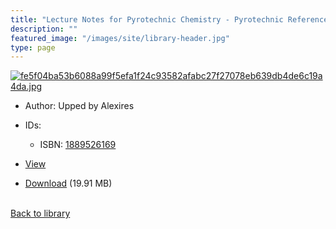 ```yaml
---
title: "Lecture Notes for Pyrotechnic Chemistry - Pyrotechnic Reference Series No. 2"
description: ""
featured_image: "/images/site/library-header.jpg"
type: page
---
```


<a href="https://drive.google.com/uc?export=view&id=16cCoPIMmH4tWbLPDyCL5Cx8SfiwJiMUG" target="_blank">![fe5f04ba53b6088a99f5efa1f24c93582afabc27f27078eb639db4de6c19a4da.jpg](/images/library/fe5f04ba53b6088a99f5efa1f24c93582afabc27f27078eb639db4de6c19a4da.jpg)</a>
* Author: Upped by Alexires
* IDs:
  * ISBN: <a href="https://www.worldcat.org/isbn/1889526169" target="_blank">1889526169</a>
* <a href="https://drive.google.com/uc?export=view&id=16cCoPIMmH4tWbLPDyCL5Cx8SfiwJiMUG" target="_blank">View</a>

* [Download](https://drive.google.com/uc?export=download&id=16cCoPIMmH4tWbLPDyCL5Cx8SfiwJiMUG) (19.91 MB)

<br />[Back to library](/library/)
